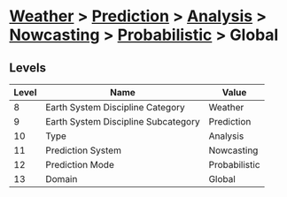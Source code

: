 # [Weather](../../../../..) > [Prediction](../../../..) > [Analysis](../../..) > [Nowcasting](../..) > [Probabilistic](..) > Global

## Levels

| Level | Name | Value |
|-----|-----|-----|
| 8 | Earth System Discipline Category | Weather |
| 9 | Earth System Discipline Subcategory | Prediction |
| 10 | Type | Analysis |
| 11 | Prediction System | Nowcasting |
| 12 | Prediction Mode | Probabilistic |
| 13 | Domain | Global |
